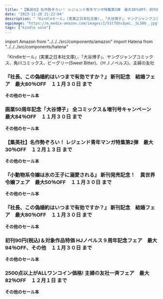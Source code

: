 ```yaml
---
title: "【集英社】名作勢ぞろい！ レジェンド青年マンガ特集第2弾　最大30％OFF、初刊90円＆対象作品特価 HJノベルス９周年記念フェア　最大94％OFF"
date: "2023-11-20 21:22:04"
description: "「Kindleセール」(実業之日本社文庫),、「大谷博子」、ヤングジャンプコミックス、角川コミックス、ビーグリー(Sweet Bitter)、(ＨＪノベルス)、主婦の友社"
ogpimage: "https://m.media-amazon.com/images/I/51t7QVv3peL._SL500_.jpg"
tags: ["kindle sale"]
---
```

import Amazon from "../../../src/components/amazon"
import Hatena from "../../../src/components/hatena"

「Kindleセール」(実業之日本社文庫),、「大谷博子」、ヤングジャンプコミックス、角川コミックス、ビーグリー(Sweet Bitter)、(ＨＪノベルス)、主婦の友社



### 『社長、この偽婚約はいつまで有効ですか？』 新刊記念　結婚フェア　最大80％OFF　１１月３０日 まで


<Amazon asin="B099MVH3SW" />



<Amazon asin="B08DFTK4ZX" />



<Amazon asin="B09G335GR9" />


**その他のセール本**

<Hatena src="https://kyukyunyorituryo.github.io/kindle_sale/20231130s36714/" title=""/>

### 画業50周年記念「大谷博子」 全コミックス＆増刊号キャンペーン　最大84％OFF　１１月３０日 まで


<Amazon asin="B0C13RH446" />



<Amazon asin="B00E9O4450" />



<Amazon asin="B00GYOEPH0" />


**その他のセール本**

<Hatena src="https://kyukyunyorituryo.github.io/kindle_sale/20231130s36767/" title=""/>

### 【集英社】名作勢ぞろい！ レジェンド青年マンガ特集第2弾　最大30％OFF　１２月１３日 まで


<Amazon asin="B0C9LGR4BC" />



<Amazon asin="B00BQ9V06W" />



<Amazon asin="B00BCY4XQU" />


**その他のセール本**

<Hatena src="https://kyukyunyorituryo.github.io/kindle_sale/20231213s36735/" title=""/>

### 『小動物系令嬢は氷の王子に溺愛される』 新刊発売記念！　異世界令嬢フェア　最大50％OFF　１１月３０日 まで


<Amazon asin="B0BZNQP73W" />



<Amazon asin="B0BWH4PNPH" />



<Amazon asin="B0BPBV8KRT" />


**その他のセール本**

<Hatena src="https://kyukyunyorituryo.github.io/kindle_sale/20231130s36668/" title=""/>

### 『社長、この偽婚約はいつまで有効ですか？』 新刊記念　結婚フェア　最大80％OFF　１１月３０日 まで


<Amazon asin="B0CB1FLGZX" />



<Amazon asin="B0B34CBC6T" />



<Amazon asin="B097BCS5DR" />


**その他のセール本**

<Hatena src="https://kyukyunyorituryo.github.io/kindle_sale/20231130s36230/" title=""/>

### 初刊90円(税込)＆対象作品特価 HJノベルス９周年記念フェア　最大94％OFF、その他　１１月３０日 まで


<Amazon asin="B0CL4CKZN2" />



<Amazon asin="B0CL4CZ65C" />



<Amazon asin="B0BYJ4DSH2" />


**その他のセール本**

<Hatena src="https://kyukyunyorituryo.github.io/kindle_sale/20231130s36775/" title=""/>

### 2500点以上がALLワンコイン価格! 主婦の友社一斉フェア　最大82％OFF　１２月１日 まで


<Amazon asin="B07NNXCRTT" />



<Amazon asin="B007U5S5KU" />



<Amazon asin="B089Q8FBMT" />


**その他のセール本**

<Hatena src="https://kyukyunyorituryo.github.io/kindle_sale/20231201s36703/" title=""/>